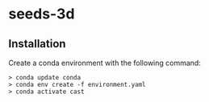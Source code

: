 # seeds-3d


## Installation

Create a conda environment with the following command:
```
> conda update conda
> conda env create -f environment.yaml
> conda activate cast
```
